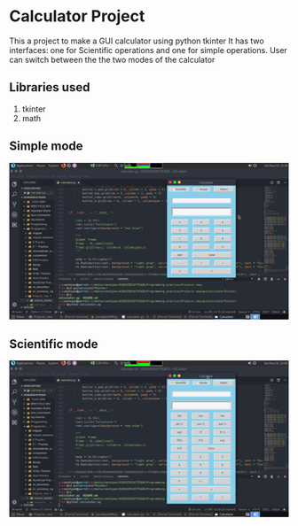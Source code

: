 # Calculator Project
This a project to make a GUI calculator using python tkinter
It has two interfaces: one for Scientific operations and one for simple operations.
User can switch between the the two modes of the calculator

## Libraries used
1. tkinter
2. math

## Simple mode
![Simple mode image](gui_tk_calc_simple.png)

## Scientific mode
![Scientific mode image](gui_tk_calc_sci.png)
